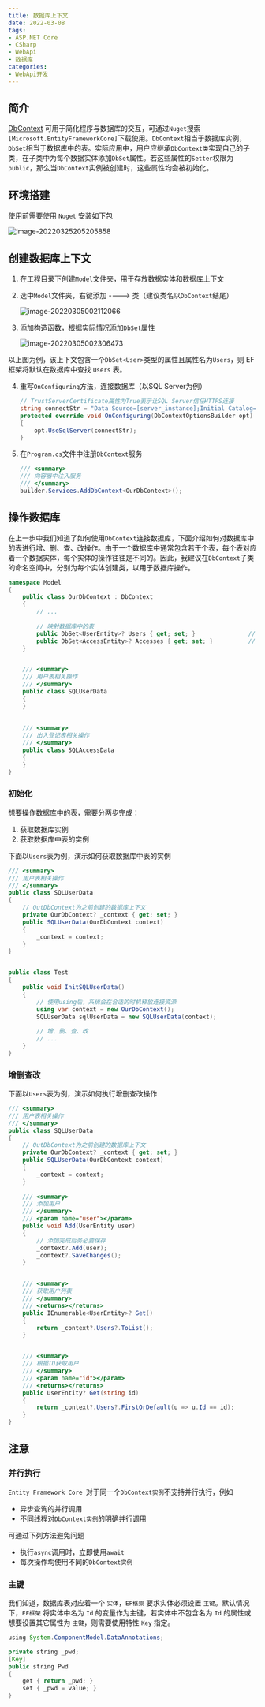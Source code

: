 ```yaml
---
title: 数据库上下文
date: 2022-03-08
tags:
- ASP.NET Core
- CSharp
- WebApi
- 数据库
categories:
- WebApi开发
---
```


## 简介

[DbContext](https://docs.microsoft.com/en-us/dotnet/api/microsoft.entityframeworkcore.dbcontext?view=efcore-6.0) 可用于简化程序与数据库的交互，可通过`Nuget`搜索`[Microsoft.EntityFrameworkCore]`下载使用。`DbContext`相当于数据库实例，`DbSet`相当于数据库中的表。实际应用中，用户应继承`DbContext类`实现自己的子类，在子类中为每个数据实体添加`DbSet`属性。若这些属性的`Setter`权限为`public`，那么当`DbContext`实例被创建时，这些属性均会被初始化。



## 环境搭建

使用前需要使用 `Nuget` 安装如下包

![image-20220325205205858](http://imagebed.krins.cloud/api/image/1648246843832.jpg)



## 创建数据库上下文

1. 在工程目录下创建`Model`文件夹，用于存放数据实体和数据库上下文

2. 选中`Model`文件夹，右键添加 ----> 类（建议类名以`DbContext`结尾）

   ![image-20220305002112066](https://xg3.jiashumao.net/2022/03/05/wWIr5HYg.png)



3. 添加构造函数，根据实际情况添加`DbSet`属性

   ![image-20220305002306473](https://xg3.jiashumao.net/2022/03/05/SCe2v9IZ.png)

​		以上图为例，该上下文包含一个`DbSet<User>`类型的属性且属性名为`Users`，则 EF 框架将默认在数据库中查找 `Users` 表。



4. 重写`OnConfiguring`方法，连接数据库（以SQL Server为例）

   ```c#
   // TrustServerCertificate属性为True表示让SQL Server信任HTTPS连接
   string connectStr = "Data Source=[server_instance];Initial Catalog=[database_name];User ID=[username];Pwd=[password];TrustServerCertificate=true";
   protected override void OnConfiguring(DbContextOptionsBuilder opt)
   {
       opt.UseSqlServer(connectStr);
   }
   ```

   

5. 在`Program.cs`文件中注册`DbContext`服务

   ```c#
   /// <summary>
   /// 向容器中注入服务
   /// </summary>
   builder.Services.AddDbContext<OurDbContext>();
   ```
   




## 操作数据库

在上一步中我们知道了如何使用`DbContext`连接数据库，下面介绍如何对数据库中的表进行增、删、查、改操作。由于一个数据库中通常包含若干个表，每个表对应着一个数据实体，每个实体的操作往往是不同的。因此，我建议在`DbContext`子类的命名空间中，分别为每个实体创建类，以用于数据库操作。

```c#
namespace Model
{
	public class OurDbContext : DbContext
    {
        // ...
    
        // 映射数据库中的表
        public DbSet<UserEntity>? Users { get; set; }               // 用户表
        public DbSet<AccessEntity>? Accesses { get; set; }          // 出入登记表
    }


    /// <summary>
    /// 用户表相关操作
    /// </summary>
    public class SQLUserData
    {
    }
    
    
    /// <summary>
    /// 出入登记表相关操作
    /// </summary>
    public class SQLAccessData
    {
    }
}
```



### 初始化

想要操作数据库中的表，需要分两步完成：

1. 获取数据库实例
2. 获取数据库中表的实例

下面以`Users`表为例，演示如何获取数据库中表的实例

```c#
/// <summary>
/// 用户表相关操作
/// </summary>
public class SQLUserData
{
    // OutDbContext为之前创建的数据库上下文
    private OurDbContext? _context { get; set; }
    public SQLUserData(OurDbContext context)
    {
        _context = context;
    } 
}


public class Test
{
	public void InitSQLUserData()
    {
        // 使用using后，系统会在合适的时机释放连接资源
    	using var context = new OurDbContext();   
        SQLUserData sqlUserData = new SQLUserData(context);
        
        // 增、删、查、改
        // ...
    }    
}
```



### 增删查改

下面以`Users`表为例，演示如何执行增删查改操作

```c#
/// <summary>
/// 用户表相关操作
/// </summary>
public class SQLUserData
{
    // OutDbContext为之前创建的数据库上下文
    private OurDbContext? _context { get; set; }
    public SQLUserData(OurDbContext context)
    {
        _context = context;
    } 
    
    /// <summary>
    /// 添加用户
    /// </summary>
    /// <param name="user"></param>
    public void Add(UserEntity user)
    {
        // 添加完成后务必要保存
        _context?.Add(user);
        _context?.SaveChanges();
    }


    /// <summary>
    /// 获取用户列表
    /// </summary>
    /// <returns></returns>
    public IEnumerable<UserEntity>? Get()
    {
        return _context?.Users?.ToList();
    }


    /// <summary>
    /// 根据ID获取用户
    /// </summary>
    /// <param name="id"></param>
    /// <returns></returns>
    public UserEntity? Get(string id)
    {
        return _context?.Users?.FirstOrDefault(u => u.Id == id);
    }
}
```



## 注意

### 并行执行

`Entity Framework Core `对于同一个`DbContext实例`不支持并行执行，例如

- 异步查询的并行调用
- 不同线程对`DbContext实例`的明确并行调用

可通过下列方法避免问题

- 执行`async`调用时，立即使用`await`
- 每次操作均使用不同的`DbContext实例`



### 主键

我们知道，数据库表对应着一个 `实体`，`EF框架` 要求实体必须设置 `主键`。默认情况下，`EF框架` 将实体中名为 `Id` 的变量作为主键，若实体中不包含名为 `Id` 的属性或想要设置其它属性为 `主键`，则需要使用特性 `Key` 指定。

```Java
using System.ComponentModel.DataAnnotations;

private string _pwd;
[Key]
public string Pwd
{
    get { return _pwd; }
    set { _pwd = value; }
}
```


